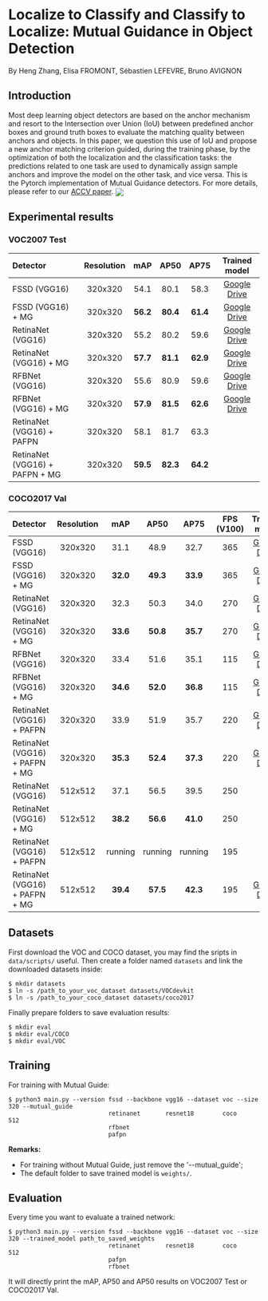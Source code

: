 # Localize to Classify and Classify to Localize: Mutual Guidance in Object Detection
By Heng Zhang, Elisa FROMONT, Sébastien LEFEVRE, Bruno AVIGNON
## Introduction
Most deep learning object detectors are based on the anchor mechanism and resort to the Intersection over Union (IoU) between predefined anchor boxes and ground truth boxes to evaluate the matching quality between anchors and objects. In this paper, we question this use of IoU and propose a new anchor matching criterion guided, during the training phase, by the optimization of both the localization and the classification tasks: the predictions related to one task are used to dynamically assign sample anchors and improve the model on the other task, and vice versa. This is the Pytorch implementation of Mutual Guidance detectors. For more details, please refer to our [ACCV paper](https://arxiv.org/pdf/2009.14085.pdf).
<img align="center" src="https://github.com/zhangheng19931123/MutualGuide/blob/master/doc/compare.png">
&nbsp;
&nbsp;
## Experimental results
### VOC2007 Test
| **Detector** | **Resolution** | **mAP** | **AP50** | **AP75** | **Trained model** |
|:-------|:-----:|:-------:|:-------:|:-------:|:-------:|
| FSSD (VGG16) | 320x320 | 54.1 | 80.1 | 58.3 | [Google Drive](https://drive.google.com/file/d/1IOTIyS9hZY7-g3RP2p3OkcVmtGdmWJIc/view?usp=sharing) |
| FSSD (VGG16) + MG | 320x320 | **56.2** | **80.4** | **61.4** | [Google Drive](https://drive.google.com/file/d/1bFVrBPPQDymstgjwlss3AUK6WrN-iszr/view?usp=sharing) |
| RetinaNet (VGG16) | 320x320 | 55.2 | 80.2 | 59.6 | [Google Drive](https://drive.google.com/file/d/1c3bGwtFRD9GvxdyqDq1jknlZvRPpxjUi/view?usp=sharing) |
| RetinaNet (VGG16) + MG | 320x320 | **57.7** | **81.1** | **62.9** | [Google Drive](https://drive.google.com/file/d/1vviR8H6xHfvY5Q4DDmZQ-lWLjEpPqrLr/view?usp=sharing) |
| RFBNet (VGG16) | 320x320 | 55.6 | 80.9 | 59.6 | [Google Drive](https://drive.google.com/file/d/1MOM4pTh4TQ1l3ADFqT-BLL9RoSJK33v3/view?usp=sharing) |
| RFBNet (VGG16) + MG | 320x320 | **57.9** | **81.5** | **62.6** | [Google Drive](https://drive.google.com/file/d/1Nb6NPa4aNfz49NhGeTTfgW2vR-UVUzIz/view?usp=sharing) |
| RetinaNet (VGG16) + PAFPN | 320x320 | 58.1 | 81.7 | 63.3 | |
| RetinaNet (VGG16) + PAFPN + MG | 320x320 | **59.5** | **82.3** | **64.2** | |
### COCO2017 Val
| **Detector** | **Resolution** | **mAP** | **AP50** | **AP75** | **FPS** (V100) | **Trained model** |
|:-------|:-----:|:-------:|:-------:|:-------:|:-------:|:-------:|
| FSSD (VGG16) | 320x320 | 31.1 | 48.9 | 32.7 | 365 | [Google Drive](https://drive.google.com/file/d/1i6frTMPX1Bi-OpTZEyRYsPQTnAPyEplb/view?usp=sharing) |
| FSSD (VGG16) + MG | 320x320 | **32.0** | **49.3** | **33.9** | 365 | [Google Drive](https://drive.google.com/file/d/1bSOTSRMPkc6WDiL8AdKtvaZKbxtbEGFp/view?usp=sharing) |
| RetinaNet (VGG16) | 320x320 | 32.3 | 50.3 | 34.0 | 270 | [Google Drive](https://drive.google.com/file/d/1Gx0I1sTqgFmUtQln0NPrT4_k9x2VCIUM/view?usp=sharing) |
| RetinaNet (VGG16) + MG | 320x320 | **33.6** | **50.8** | **35.7** | 270 | [Google Drive](https://drive.google.com/file/d/12Af5Pz-Zsl8oww7NjDmjWjvT0br6zFTn/view?usp=sharing) |
| RFBNet (VGG16) | 320x320 | 33.4 | 51.6 | 35.1 | 115 | [Google Drive](https://drive.google.com/file/d/1KnNcYBCKA53MJ70rpRoMk-Q247FVTH4K/view?usp=sharing) |
| RFBNet (VGG16) + MG | 320x320 | **34.6** | **52.0** | **36.8** | 115 | [Google Drive](https://drive.google.com/file/d/1rZ_hKWLGASDlRKNEEdAA5V0vb6st5Sqk/view?usp=sharing) |
| RetinaNet (VGG16) + PAFPN | 320x320 | 33.9 | 51.9 | 35.7 | 220 | [Google Drive](https://drive.google.com/file/d/13zBaiJ7LvlvPBogKB069OPhuV6JLKZzg/view?usp=sharing) |
| RetinaNet (VGG16) + PAFPN + MG | 320x320 | **35.3** | **52.4** | **37.3** | 220 | [Google Drive](https://drive.google.com/file/d/1IC18t7wnnm1Wk8q9UpkPzGy2-g68_uyY/view?usp=sharing) |
| RetinaNet (VGG16) | 512x512 | 37.1 | 56.5 | 39.5 | 250 | |
| RetinaNet (VGG16) + MG | 512x512 | **38.2** | **56.6** | **41.0** | 250 | |
| RetinaNet (VGG16) + PAFPN | 512x512 | running | running | running | 195 | |
| RetinaNet (VGG16) + PAFPN + MG | 512x512 | **39.4** | **57.5** | **42.3** | 195 | [Google Drive](https://drive.google.com/file/d/1kj0auR9w2zZeSSffFuS-MS0pX07Ro61T/view?usp=sharing) |
## Datasets
First download the VOC and COCO dataset, you may find the sripts in `data/scripts/` useful.
Then create a folder named `datasets` and link the downloaded datasets inside:
```Shell
$ mkdir datasets
$ ln -s /path_to_your_voc_dataset datasets/VOCdevkit
$ ln -s /path_to_your_coco_dataset datasets/coco2017
```
Finally prepare folders to save evaluation results:
```Shell
$ mkdir eval
$ mkdir eval/COCO
$ mkdir eval/VOC
```
## Training
For training with Mutual Guide:
```Shell
$ python3 main.py --version fssd --backbone vgg16 --dataset voc --size 320 --mutual_guide
                            retinanet       resnet18        coco       512
                            rfbnet
                            pafpn
```
**Remarks:**
- For training without Mutual Guide, just remove the '--mutual_guide';
- The default folder to save trained model is `weights/`.
## Evaluation
Every time you want to evaluate a trained network:
```Shell
$ python3 main.py --version fssd --backbone vgg16 --dataset voc --size 320 --trained_model path_to_saved_weights
                            retinanet       resnet18        coco       512
                            pafpn
                            rfbnet
```
It will directly print the mAP, AP50 and AP50 results on VOC2007 Test or COCO2017 Val.
